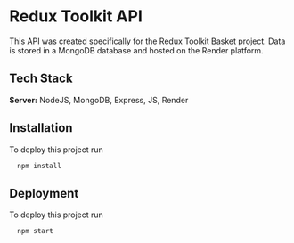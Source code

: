 # Redux Toolkit API

This API was created specifically for the Redux Toolkit Basket project. Data is stored in a MongoDB database and hosted on the Render platform.

## Tech Stack

**Server:** NodeJS, MongoDB, Express, JS, Render

## Installation

To deploy this project run

```bash
  npm install
```

## Deployment

To deploy this project run

```bash
  npm start
```


